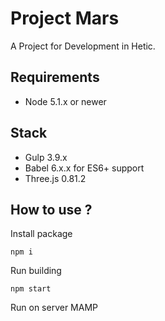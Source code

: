 # Project Mars

A Project for Development in Hetic.

## Requirements

* Node 5.1.x or newer

## Stack

* Gulp 3.9.x
* Babel 6.x.x for ES6+ support
* Three.js 0.81.2

## How to use ?

Install package
```
npm i
```

Run building
```
npm start
```

Run on server MAMP
